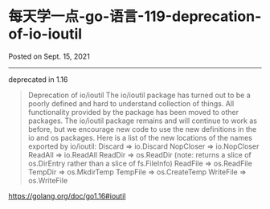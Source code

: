 # 每天学一点-go-语言-119-deprecation-of-io-ioutil

Posted on Sept. 15, 2021

---

deprecated in 1.16

>Deprecation of io/ioutil
The io/ioutil package has turned out to be a poorly defined and hard to understand collection of things. All functionality provided by the package has been moved to other packages. The io/ioutil package remains and will continue to work as before, but we encourage new code to use the new definitions in the io and os packages. Here is a list of the new locations of the names exported by io/ioutil:
Discard => io.Discard
NopCloser => io.NopCloser
ReadAll => io.ReadAll
ReadDir => os.ReadDir (note: returns a slice of os.DirEntry rather than a slice of fs.FileInfo)
ReadFile => os.ReadFile
TempDir => os.MkdirTemp
TempFile => os.CreateTemp
WriteFile => os.WriteFile

https://golang.org/doc/go1.16#ioutil
